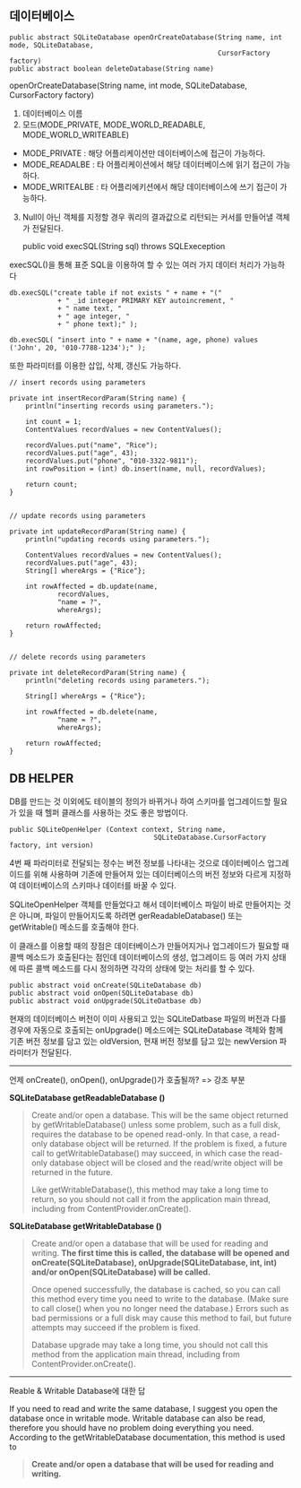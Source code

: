 ## 데이터베이스


	public abstract SQLiteDatabase openOrCreateDatabase(String name, int mode, SQLiteDatabase,
    													CursorFactory factory)
    public abstract boolean deleteDatabase(String name)


openOrCreateDatabase(String name, int mode, SQLiteDatabase, CursorFactory factory)
1. 데이터베이스 이름
2. 모드(MODE_PRIVATE, MODE_WORLD_READABLE, MODE_WORLD_WRITEABLE)
- MODE_PRIVATE : 해당 어플리케이션만 데이터베이스에 접근이 가능하다.
- MODE_READALBE : 타 어플리케이션에서 해당 데이터베이스에 읽기 접근이 가능하다.
- MODE_WRITEALBE : 타 어플리에키션에서 해당 데이터베이스에 쓰기 접근이 가능하다.
3. Null이 아닌 객체를 지정할 경우 쿼리의 결과값으로 리턴되는 커서를 만들어낼 객체가 전달된다.


	public void execSQL(String sql) throws SQLExeception

execSQL()을 통해 표준 SQL을 이용하여 할 수 있는 여러 가지 데이터 처리가 가능하다


    db.execSQL("create table if not exists " + name + "("
                + " _id integer PRIMARY KEY autoincrement, "
                + " name text, "
                + " age integer, "
                + " phone text);" );

	db.execSQL( "insert into " + name + "(name, age, phone) values ('John', 20, '010-7788-1234');" );



또한 파라미터를 이용한 삽입, 삭제, 갱신도 가능하다.

	// insert records using parameters

	private int insertRecordParam(String name) {
        println("inserting records using parameters.");

        int count = 1;
        ContentValues recordValues = new ContentValues();

        recordValues.put("name", "Rice");
        recordValues.put("age", 43);
        recordValues.put("phone", "010-3322-9811");
        int rowPosition = (int) db.insert(name, null, recordValues);

        return count;
    }


    // update records using parameters

    private int updateRecordParam(String name) {
        println("updating records using parameters.");

        ContentValues recordValues = new ContentValues();
        recordValues.put("age", 43);
        String[] whereArgs = {"Rice"};

        int rowAffected = db.update(name,
                recordValues,
                "name = ?",
                whereArgs);

        return rowAffected;
    }


    // delete records using parameters

    private int deleteRecordParam(String name) {
        println("deleting records using parameters.");

        String[] whereArgs = {"Rice"};

        int rowAffected = db.delete(name,
                "name = ?",
                whereArgs);

        return rowAffected;
    }

## DB HELPER

DB를 만드는 것 이외에도 테이블의 정의가 바뀌거나 하여 스키마를 업그레이드할 필요가 있을 때 헬퍼 클래스를 사용하는 것도 좋은 방법이다.

	public SQLiteOpenHelper (Context context, String name,
    									SQLiteDatabase.CursorFactory factory, int version)

4번 째 파라미터로 전달되는 정수는 버전 정보를 나타내는 것으로 데이터베이스 업그레이드를 위해 사용하며 기존에 만들어져 있는 데이터베이스의 버전 정보와 다르게 지정하여 데이터베이스의 스키마나 데이터를 바꿀 수 있다.

SQLiteOpenHelper 객체를 만들었다고 해서 데이터베이스 파일이 바로 만들어지는 것은 아니며, 파일이 만들어지도록 하려면 gerReadableDatabase()  또는 getWritable() 메소드를 호출해야 한다.

이 클래스를 이용할 때의 장점은 데이터베이스가 만들어지거나 업그레이드가 필요할 때 콜백 메소드가 호출된다는 점인데 데이터베이스의 생성, 업그레이드 등 여러 가지 상태에 따른 콜백 메소드를 다시 정의하면 각각의 상태에 맞는 처리를 할 수 있다.

	public abstract void onCreate(SQLiteDatabase db)
    public abstract void onOpen(SQLiteDatabase db)
    public abstract void onUpgrade(SQLiteDatbase db)

현재의 데이터베이스 버전이 이미 사용되고 있는 SQLiteDatbase 파일의 버전과 다를 경우에 자동으로 호출되는 onUpgrade() 메소드에는 SQLiteDatabase 객체와 함께 기존 버전 정보를 담고 있는 oldVersion, 현재 버전 정보를 담고 있는 newVersion 파라미터가 전달된다.

----

언제 onCreate(), onOpen(), onUpgrade()가 호출될까? => 강조 부분



**SQLiteDatabase getReadableDatabase ()**

>Create and/or open a database. This will be the same object returned by getWritableDatabase() unless some problem, such as a full disk, requires the database to be opened read-only. In that case, a read-only database object will be returned. If the problem is fixed, a future call to getWritableDatabase() may succeed, in which case the read-only database object will be closed and the read/write object will be returned in the future.
>
>Like getWritableDatabase(), this method may take a long time to return, so you should not call it from the application main thread, including from ContentProvider.onCreate().



**SQLiteDatabase getWritableDatabase ()**
>Create and/or open a database that will be used for reading and writing. **The first time this is called, the database will be opened and onCreate(SQLiteDatabase), onUpgrade(SQLiteDatabase, int, int) and/or onOpen(SQLiteDatabase) will be called.**
>
>Once opened successfully, the database is cached, so you can call this method every time you need to write to the database. (Make sure to call close() when you no longer need the database.) Errors such as bad permissions or a full disk may cause this method to fail, but future attempts may succeed if the problem is fixed.
>
>Database upgrade may take a long time, you should not call this method from the application main thread, including from ContentProvider.onCreate().


---
Reable & Writable Database에 대한 답<br>

If you need to read and write the same database, I suggest you open the database once in writable mode. Writable database can also be read, therefore you should have no problem doing everything you need. According to the getWritableDatabase documentation, this method is used to

> **Create and/or open a database that will be used for reading and writing.**

    
